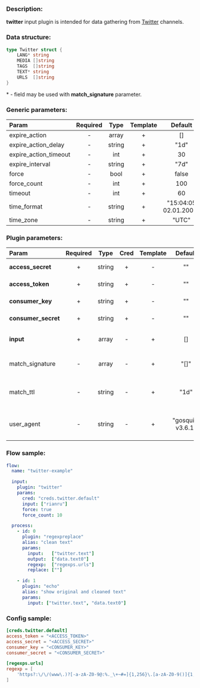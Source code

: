 ### Description:

**twitter** input plugin is intended for data gathering from [Twitter](https://twitter.com/) channels.

### Data structure:

```go
type Twitter struct {
	LANG* string
	MEDIA []string
	TAGS  []string
	TEXT* string
	URLS  []string
}
```

&ast; - field may be used with **match_signature** parameter.

### Generic parameters:

| Param                 | Required |  Type  | Template |        Default        |
|:----------------------|:--------:|:------:|:--------:|:---------------------:|
| expire_action         |    -     | array  |    +     |          []           |
| expire_action_delay   |    -     | string |    +     |         "1d"          |
| expire_action_timeout |    -     |  int   |    +     |          30           |
| expire_interval       |    -     | string |    +     |         "7d"          |
| force                 |    -     |  bool  |    +     |         false         |
| force_count           |    -     |  int   |    +     |          100          |
| timeout               |    -     |  int   |    +     |          60           |
| time_format           |    -     | string |    +     | "15:04:05 02.01.2006" |
| time_zone             |    -     | string |    +     |         "UTC"         |


### Plugin parameters:

| Param               | Required | Type   | Cred | Template | Default           | Example            | Description                                                             |
|:--------------------|:--------:|:------:|:----:|:--------:|:-----------------:|:------------------:|:------------------------------------------------------------------------|
| **access_secret**   | +        | string | +    | -        | ""                | ""                 | [Twitter API Access](https://developer.twitter.com/en/apply-for-access) |
| **access_token**    | +        | string | +    | -        | ""                | ""                 | [Twitter API Access](https://developer.twitter.com/en/apply-for-access) |
| **consumer_key**    | +        | string | +    | -        | ""                | ""                 | [Twitter API Access](https://developer.twitter.com/en/apply-for-access) |
| **consumer_secret** | +        | string | +    | -        | ""                | ""                 | [Twitter API Access](https://developer.twitter.com/en/apply-for-access) |
| **input**           | +        | array  | -    | +        | []                | ["tass_agency"]    | List of Twitter channels.                                               |
| match_signature     | -        | array  | -    | +        | "[]"              | ["source", "time"] | Match new tweets by signature.                                          |
| match_ttl           | -        | string | -    | +        | "1d"              | "24h"              | TTL (Time To Live) for matched signatures.                              |
| user_agent          | -        | string | -    | +        | "gosquito v3.6.1" | "webchela 1.0"     | Custom User-Agent for API access.                                       |


### Flow sample:

```yaml
flow:
  name: "twitter-example"

  input:
    plugin: "twitter"
    params:
      cred: "creds.twitter.default"
      input: ["rianru"]
      force: true
      force_count: 10

  process:
    - id: 0
      plugin: "regexpreplace"
      alias: "clean text"
      params:
        input:   ["twitter.text"]
        output:  ["data.text0"]
        regexp:  ["regexps.urls"]
        replace: [""]

    - id: 1
      plugin: "echo"
      alias: "show original and cleaned text"
      params:
        input: ["twitter.text", "data.text0"]

```

### Config sample:

```toml
[creds.twitter.default]
access_token = "<ACCESS_TOKEN>"
access_secret = "<ACCESS_SECRET>"
consumer_key = "<CONSUMER_KEY>"
consumer_secret = "<CONSUMER_SECRET>"

[regexps.urls]
regexp = [
    'https?:\/\/(www\.)?[-a-zA-Z0-9@:%._\+~#=]{1,256}\.[a-zA-Z0-9()]{1,6}\b([-a-zA-Z0-9()@:%_\+.~#?&//=]*)'
]
```


